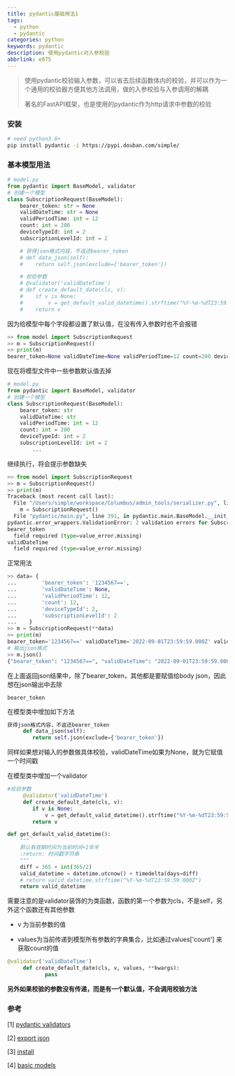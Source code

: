 ```yaml
---
title: pydantic基础用法1
tags:
  - python
  - pydantic
categories: python
keywords: pydantic
description: 使用pydantic对入参校验
abbrlink: e075
---
```


> 使用pydantic校验输入参数，可以省去后续函数体内的校验，并可以作为一个通用的校验器方便其他方法调用，做的入参校验与入参调用的解耦
>
> 著名的FastAPI框架，也是使用的pydantic作为http请求中参数的校验

### 安装

```bash
# need python3.6+
pip install pydantic -i https://pypi.douban.com/simple/
```

### 基本模型用法

```python
# model.py
from pydantic import BaseModel, validator
# 创建一个模型
class SubscriptionRequest(BaseModel):
    bearer_token: str = None
    validDateTime: str = None
    validPeriodTime: int = 12
    count: int = 200
    deviceTypeId: int = 2
    subscriptionLevelId: int = 2

    # 获得json格式内容，不返还bearer_token
    # def data_json(self):
    #    return self.json(exclude={'bearer_token'})

    # 校验参数
    # @validator('validDateTime')
    # def create_default_date(cls, v):
    #    if v is None:
    #        v = get_default_valid_datetime().strftime("%Y-%m-%dT23:59:59.000Z")
    #    return v
```

因为给模型中每个字段都设置了默认值，在没有传入参数时也不会报错

```python
>> from model import SubscriptionRequest
>> m = SubscriptionRequest()
>> print(m)
bearer_token=None validDateTime=None validPeriodTime=12 count=200 deviceTypeId=2 subscriptionLevelId=2

```

现在将模型文件中一些参数默认值去掉

```python
# model.py
from pydantic import BaseModel, validator
# 创建一个模型
class SubscriptionRequest(BaseModel):
    bearer_token: str
    validDateTime: str
    validPeriodTime: int = 12
    count: int = 200
    deviceTypeId: int = 2
    subscriptionLevelId: int = 2
		...
```

继续执行，将会提示参数缺失

```python
>> from model import SubscriptionRequest
>> m = SubscriptionRequest()
>> print(m)
Traceback (most recent call last):
  File "/Users/simple/workspace/Columbus/admin_tools/serializer.py", line 60, in <module>
    m = SubscriptionRequest()
  File "pydantic/main.py", line 391, in pydantic.main.BaseModel.__init__
pydantic.error_wrappers.ValidationError: 2 validation errors for SubscriptionRequest
bearer_token
  field required (type=value_error.missing)
validDateTime
  field required (type=value_error.missing)
```

正常用法

```python
>> data= {
...        'bearer_token': '1234567==',
...        'validDateTime': None,
...        'validPeriodTime': 12,
...        'count': 12,
...        'deviceTypeId': 2,
...        'subscriptionLevelId': 2
...    }
>> m = SubscriptionRequest(**data)
>> print(m)
bearer_token='1234567==' validDateTime='2022-09-01T23:59:59.000Z' validPeriodTime=12 count=12 deviceTypeId=2 subscriptionLevelId=2
# 输出json格式
>> m.json()
{"bearer_token": "1234567==", "validDateTime": "2022-09-01T23:59:59.000Z", "validPeriodTime": 12, "count": 12, "deviceTypeId": 2, "subscriptionLevelId": 2}
```

在上面返回json结果中，除了bearer_token，其他都是要赋值给body json，因此想在json输出中去除

`bearer_token`

在模型类中增加如下方法

```python
获得json格式内容，不返还bearer_token
     def data_json(self):
        return self.json(exclude={'bearer_token'})
```

同样如果想对输入的参数做具体校验，validDateTime如果为None，就为它赋值一个时间戳

在模型类中增加一个validator

```python
#校验参数
     @validator('validDateTime')
     def create_default_date(cls, v):
        if v is None:
            v = get_default_valid_datetime().strftime("%Y-%m-%dT23:59:59.000Z")
        return v
```

```python
def get_default_valid_datetime():
    """
    默认有效期时间为当前时间+1年半
    :return: 时间戳字符串
    """
    diff = 365 + int(365/2)
    valid_datetime = datetime.utcnow() + timedelta(days=diff)
    # return valid_datetime.strftime("%Y-%m-%dT23:59:59.000Z")
    return valid_datetime
```

需要注意的是validator装饰的为类函数，函数的第一个参数为cls，不是self，另外这个函数还有其他参数

* v 为当前参数的值

* values为当前传递到模型所有参数的字典集合，比如通过values['count'] 来获取count的值

```python
@validator('validDateTime')
     def create_default_date(cls, v, values, **kwargs):
    		pass

```

**另外如果校验的参数没有传递，而是有一个默认值，不会调用校验方法**



### 参考

[1] [pydantic validators](https://pydantic-docs.helpmanual.io/usage/validators/)

[2] [export json](https://pydantic-docs.helpmanual.io/usage/exporting_models/#json_encoders)

[3] [install](https://pydantic-docs.helpmanual.io/install/)

[4] [basic models](https://pydantic-docs.helpmanual.io/usage/models/)

